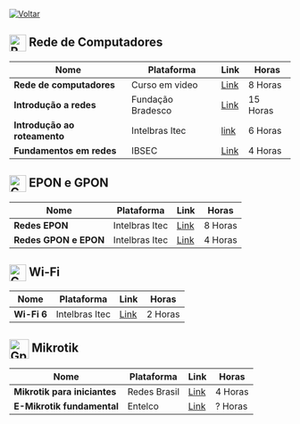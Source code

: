[![Voltar](https://img.shields.io/badge/Voltar-black?style=for-the-badge&logo=home)](https://github.com/Taylon-00/Cursos-Gratuitos/blob/main/README.md)


<h2>
  <img src="https://github.com/MarcusTechs/Free-way/assets/138902771/16e668cc-1aa9-4acc-969b-f5ffff162c78" alt="Redes" width="30px" style="vertical-align: middle;"> Rede de Computadores
</h2>

| **Nome** | **Plataforma** | **Link** | **Horas** |
| --- | --- | --- | --- | 
| **Rede de computadores** | Curso em video | [Link](https://www.cursoemvideo.com/curso/redes-de-computadores/) | 8 Horas |
| **Introdução a redes** | Fundação Bradesco | [Link](https://www.ev.org.br/cursos/introducao-a-redes-de-computadores) | 15 Horas |
| **Introdução ao roteamento** | Intelbras Itec | [link](https://cursos.intelbras.com.br/portal/layout/927/intelbras/pg_interna_sistema.asp?aW5jbHVkZT1jYXRhbG9nby9jdXJzb3Nfdmlldy5hc3AmQ3Vyc29JRD02MTY3Jmt0X2RpZGF4aXM9dG9w) | 6 Horas|
| **Fundamentos em redes** | IBSEC | [Link](https://certs.ibsec.com.br/certificacao/certificacao-ibsec-fundamentos-em-redes-100-gratuita/) | 4 Horas |

<h2>
  <img src="https://github.com/MarcusTechs/Free-way/assets/138902771/acf846e0-3228-43fa-b024-810ae51fc25c" alt="Gpon" width="30px" style="vertical-align: middle;"> EPON e GPON
</h2>

| **Nome** | **Plataforma** | **Link** | **Horas** |
| --- | --- | --- | --- | 
| **Redes EPON** | Intelbras Itec| [Link](https://cursos.intelbras.com.br/portal/layout/927/intelbras/pg_interna_sistema.asp?aW5jbHVkZT1jYXRhbG9nby90cmlsaGFzX3ZpZXcuYXNwJlRyaWxoYUlEPTExNjcma3RfZGlkYXhpcz10b3A=) | 8 Horas |
| **Redes GPON e EPON** | Intelbras Itec | [Link](https://cursos.intelbras.com.br/portal/layout/927/intelbras/pg_interna_sistema.asp?aW5jbHVkZT1jYXRhbG9nby9jdXJzb3Nfdmlldy5hc3AmQ3Vyc29JRD00NzIzJmt0X2RpZGF4aXM9dG9w) | 4 Horas |


<h2>
  <img src="https://github.com/MarcusTechs/Free-way/assets/138902771/3458f41a-af5a-456e-95c9-5d3605a3cf15" alt="Gpon" width="30px" style="vertical-align: middle;"> Wi-Fi
</h2>

| **Nome** | **Plataforma** | **Link** | **Horas** |
| --- | --- | --- | --- | 
| **Wi-Fi 6** | Intelbras Itec| [Link](https://cursos.intelbras.com.br/portal/layout/927/intelbras/pg_interna_sistema.asp?aW5jbHVkZT1jYXRhbG9nby9jdXJzb3Nfdmlldy5hc3AmQ3Vyc29JRD02MDQ3Jmt0X2RpZGF4aXM9dG9w) | 2 Horas |

<h2>
  <img src="https://github.com/MarcusTechs/Free-way/assets/138902771/1062d110-656a-49a2-b397-32130457bd26" alt="Gpon" width="35px" style="vertical-align: middle;"> Mikrotik
</h2>

| **Nome** | **Plataforma** | **Link** | **Horas** |
| --- | --- | --- | --- | 
| **Mikrotik para iniciantes** | Redes Brasil| [Link](https://www.redesbrasil.com/course/curso-mikrotik-iniciante/) | 4 Horas |
| **E-Mikrotik fundamental** | Entelco| [Link](https://www.entelco.com.br/curso-mikrotik-gratis) | ? Horas |
